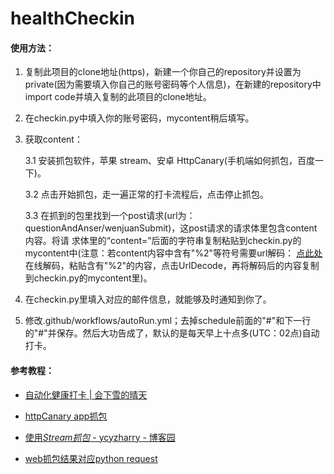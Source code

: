 # healthCheckin
#### 使用方法：

1. 复制此项目的clone地址(https)，新建一个你自己的repository并设置为private(因为需要填入你自己的账号密码等个人信息)，在新建的repository中import code并填入复制的此项目的clone地址。

2. 在checkin.py中填入你的账号密码，mycontent稍后填写。

3. 获取content：

   3.1 安装抓包软件，苹果 stream、安卓 HttpCanary(手机端如何抓包，百度一下)。

   3.2 点击开始抓包，走一遍正常的打卡流程后，点击停止抓包。

   3.3 在抓到的包里找到一个post请求(url为：questionAndAnser/wenjuanSubmit)，这post请求的请求体里包含content内容。将请   	  求体里的“content=”后面的字符串复制粘贴到checkin.py的mycontent中(注意：若content内容中含有"%2"等符号需要url解码：	  [点此处](http://www.jsons.cn/urlencode)在线解码，粘贴含有"%2"的内容，点击UrlDecode，再将解码后的内容复制到checkin.py的mycontent里)。

4. 在checkin.py里填入对应的邮件信息，就能够及时通知到你了。

5. 修改.github/workflows/autoRun.yml；去掉schedule前面的"#"和下一行的"#"并保存。然后大功告成了，默认的是每天早上十点多(UTC：02点)自动打卡。


#### 参考教程：

- [自动化健康打卡 | 会下雪的晴天](https://yq1ng.github.io/2021/03/27/zi-dong-hua-jian-kang-da-qia/)
- [httpCanary app抓包](https://blog.csdn.net/qq_43500579/article/details/103907845)

- [使用*Stream抓包* - ycyzharry - 博客园](https://www.baidu.com/link?url=lbLejFAN8tFd5ag3_vWnyMG7IzpFfImK62rZIIoXkeo6vYMkIsoWct05mfGfOPqoSw0P4rQQZd6tqtJUnf69V_&wd=&eqid=9b44680d000d235100000003623424c5)

- [web抓包结果对应python request](https://www.jianshu.com/p/679b4a7c6b7c)

